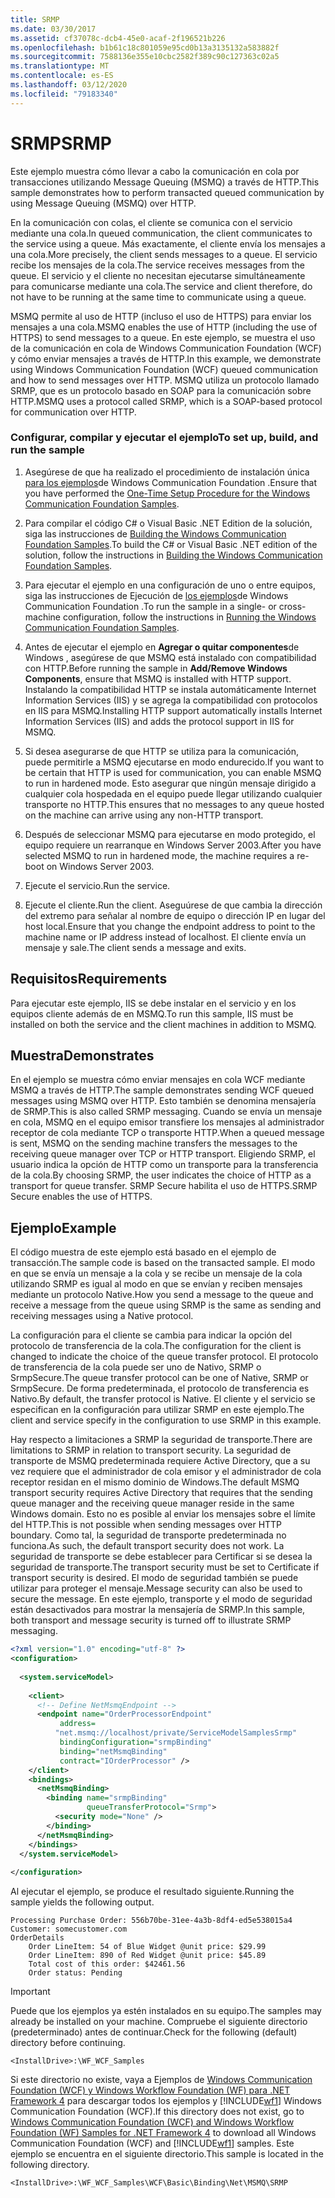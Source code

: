```yaml
---
title: SRMP
ms.date: 03/30/2017
ms.assetid: cf37078c-dcb4-45e0-acaf-2f196521b226
ms.openlocfilehash: b1b61c18c801059e95cd0b13a3135132a583882f
ms.sourcegitcommit: 7588136e355e10cbc2582f389c90c127363c02a5
ms.translationtype: MT
ms.contentlocale: es-ES
ms.lasthandoff: 03/12/2020
ms.locfileid: "79183340"
---
```

# <a name="srmp"></a><span data-ttu-id="5e0f7-102">SRMP</span><span class="sxs-lookup"><span data-stu-id="5e0f7-102">SRMP</span></span>
<span data-ttu-id="5e0f7-103">Este ejemplo muestra cómo llevar a cabo la comunicación en cola por transacciones utilizando Message Queuing (MSMQ) a través de HTTP.</span><span class="sxs-lookup"><span data-stu-id="5e0f7-103">This sample demonstrates how to perform transacted queued communication by using Message Queuing (MSMQ) over HTTP.</span></span>  
  
 <span data-ttu-id="5e0f7-104">En la comunicación con colas, el cliente se comunica con el servicio mediante una cola.</span><span class="sxs-lookup"><span data-stu-id="5e0f7-104">In queued communication, the client communicates to the service using a queue.</span></span> <span data-ttu-id="5e0f7-105">Más exactamente, el cliente envía los mensajes a una cola.</span><span class="sxs-lookup"><span data-stu-id="5e0f7-105">More precisely, the client sends messages to a queue.</span></span> <span data-ttu-id="5e0f7-106">El servicio recibe los mensajes de la cola.</span><span class="sxs-lookup"><span data-stu-id="5e0f7-106">The service receives messages from the queue.</span></span> <span data-ttu-id="5e0f7-107">El servicio y el cliente no necesitan ejecutarse simultáneamente para comunicarse mediante una cola.</span><span class="sxs-lookup"><span data-stu-id="5e0f7-107">The service and client therefore, do not have to be running at the same time to communicate using a queue.</span></span>  
  
 <span data-ttu-id="5e0f7-108">MSMQ permite al uso de HTTP (incluso el uso de HTTPS) para enviar los mensajes a una cola.</span><span class="sxs-lookup"><span data-stu-id="5e0f7-108">MSMQ enables the use of HTTP (including the use of HTTPS) to send messages to a queue.</span></span> <span data-ttu-id="5e0f7-109">En este ejemplo, se muestra el uso de la comunicación en cola de Windows Communication Foundation (WCF) y cómo enviar mensajes a través de HTTP.</span><span class="sxs-lookup"><span data-stu-id="5e0f7-109">In this example, we demonstrate using Windows Communication Foundation (WCF) queued communication and how to send messages over HTTP.</span></span> <span data-ttu-id="5e0f7-110">MSMQ utiliza un protocolo llamado SRMP, que es un protocolo basado en SOAP para la comunicación sobre HTTP.</span><span class="sxs-lookup"><span data-stu-id="5e0f7-110">MSMQ uses a protocol called SRMP, which is a SOAP-based protocol for communication over HTTP.</span></span>  
  
### <a name="to-set-up-build-and-run-the-sample"></a><span data-ttu-id="5e0f7-111">Configurar, compilar y ejecutar el ejemplo</span><span class="sxs-lookup"><span data-stu-id="5e0f7-111">To set up, build, and run the sample</span></span>  
  
1. <span data-ttu-id="5e0f7-112">Asegúrese de que ha realizado el procedimiento de instalación única [para los ejemplos](../../../../docs/framework/wcf/samples/one-time-setup-procedure-for-the-wcf-samples.md)de Windows Communication Foundation .</span><span class="sxs-lookup"><span data-stu-id="5e0f7-112">Ensure that you have performed the [One-Time Setup Procedure for the Windows Communication Foundation Samples](../../../../docs/framework/wcf/samples/one-time-setup-procedure-for-the-wcf-samples.md).</span></span>  
  
2. <span data-ttu-id="5e0f7-113">Para compilar el código C# o Visual Basic .NET Edition de la solución, siga las instrucciones de [Building the Windows Communication Foundation Samples](../../../../docs/framework/wcf/samples/building-the-samples.md).</span><span class="sxs-lookup"><span data-stu-id="5e0f7-113">To build the C# or Visual Basic .NET edition of the solution, follow the instructions in [Building the Windows Communication Foundation Samples](../../../../docs/framework/wcf/samples/building-the-samples.md).</span></span>  
  
3. <span data-ttu-id="5e0f7-114">Para ejecutar el ejemplo en una configuración de uno o entre equipos, siga las instrucciones de Ejecución de [los ejemplos](../../../../docs/framework/wcf/samples/running-the-samples.md)de Windows Communication Foundation .</span><span class="sxs-lookup"><span data-stu-id="5e0f7-114">To run the sample in a single- or cross-machine configuration, follow the instructions in [Running the Windows Communication Foundation Samples](../../../../docs/framework/wcf/samples/running-the-samples.md).</span></span>  
  
4. <span data-ttu-id="5e0f7-115">Antes de ejecutar el ejemplo en **Agregar o quitar componentes**de Windows , asegúrese de que MSMQ está instalado con compatibilidad con HTTP.</span><span class="sxs-lookup"><span data-stu-id="5e0f7-115">Before running the sample in **Add/Remove Windows Components**, ensure that MSMQ is installed with HTTP support.</span></span> <span data-ttu-id="5e0f7-116">Instalando la compatibilidad HTTP se instala automáticamente Internet Information Services (IIS) y se agrega la compatibilidad con protocolos en IIS para MSMQ.</span><span class="sxs-lookup"><span data-stu-id="5e0f7-116">Installing HTTP support automatically installs Internet Information Services (IIS) and adds the protocol support in IIS for MSMQ.</span></span>  
  
5. <span data-ttu-id="5e0f7-117">Si desea asegurarse de que HTTP se utiliza para la comunicación, puede permitirle a MSMQ ejecutarse en modo endurecido.</span><span class="sxs-lookup"><span data-stu-id="5e0f7-117">If you want to be certain that HTTP is used for communication, you can enable MSMQ to run in hardened mode.</span></span> <span data-ttu-id="5e0f7-118">Esto asegurar que ningún mensaje dirigido a cualquier cola hospedada en el equipo puede llegar utilizando cualquier transporte no HTTP.</span><span class="sxs-lookup"><span data-stu-id="5e0f7-118">This ensures that no messages to any queue hosted on the machine can arrive using any non-HTTP transport.</span></span>  
  
6. <span data-ttu-id="5e0f7-119">Después de seleccionar MSMQ para ejecutarse en modo protegido, el equipo requiere un rearranque en Windows Server 2003.</span><span class="sxs-lookup"><span data-stu-id="5e0f7-119">After you have selected MSMQ to run in hardened mode, the machine requires a re-boot on Windows Server 2003.</span></span>  
  
7. <span data-ttu-id="5e0f7-120">Ejecute el servicio.</span><span class="sxs-lookup"><span data-stu-id="5e0f7-120">Run the service.</span></span>  
  
8. <span data-ttu-id="5e0f7-121">Ejecute el cliente.</span><span class="sxs-lookup"><span data-stu-id="5e0f7-121">Run the client.</span></span> <span data-ttu-id="5e0f7-122">Aseguúrese de que cambia la dirección del extremo para señalar al nombre de equipo o dirección IP en lugar del host local.</span><span class="sxs-lookup"><span data-stu-id="5e0f7-122">Ensure that you change the endpoint address to point to the machine name or IP address instead of localhost.</span></span> <span data-ttu-id="5e0f7-123">El cliente envía un mensaje y sale.</span><span class="sxs-lookup"><span data-stu-id="5e0f7-123">The client sends a message and exits.</span></span>  
  
## <a name="requirements"></a><span data-ttu-id="5e0f7-124">Requisitos</span><span class="sxs-lookup"><span data-stu-id="5e0f7-124">Requirements</span></span>  
 <span data-ttu-id="5e0f7-125">Para ejecutar este ejemplo, IIS se debe instalar en el servicio y en los equipos cliente además de en MSMQ.</span><span class="sxs-lookup"><span data-stu-id="5e0f7-125">To run this sample, IIS must be installed on both the service and the client machines in addition to MSMQ.</span></span>  
  
## <a name="demonstrates"></a><span data-ttu-id="5e0f7-126">Muestra</span><span class="sxs-lookup"><span data-stu-id="5e0f7-126">Demonstrates</span></span>  
 <span data-ttu-id="5e0f7-127">En el ejemplo se muestra cómo enviar mensajes en cola WCF mediante MSMQ a través de HTTP.</span><span class="sxs-lookup"><span data-stu-id="5e0f7-127">The sample demonstrates sending WCF queued messages using MSMQ over HTTP.</span></span> <span data-ttu-id="5e0f7-128">Esto también se denomina mensajería de SRMP.</span><span class="sxs-lookup"><span data-stu-id="5e0f7-128">This is also called SRMP messaging.</span></span> <span data-ttu-id="5e0f7-129">Cuando se envía un mensaje en cola, MSMQ en el equipo emisor transfiere los mensajes al administrador receptor de cola mediante TCP o transporte HTTP.</span><span class="sxs-lookup"><span data-stu-id="5e0f7-129">When a queued message is sent, MSMQ on the sending machine transfers the messages to the receiving queue manager over TCP or HTTP transport.</span></span> <span data-ttu-id="5e0f7-130">Eligiendo SRMP, el usuario indica la opción de HTTP como un transporte para la transferencia de la cola.</span><span class="sxs-lookup"><span data-stu-id="5e0f7-130">By choosing SRMP, the user indicates the choice of HTTP as a transport for queue transfer.</span></span> <span data-ttu-id="5e0f7-131">SRMP Secure habilita el uso de HTTPS.</span><span class="sxs-lookup"><span data-stu-id="5e0f7-131">SRMP Secure enables the use of HTTPS.</span></span>  
  
## <a name="example"></a><span data-ttu-id="5e0f7-132">Ejemplo</span><span class="sxs-lookup"><span data-stu-id="5e0f7-132">Example</span></span>  
 <span data-ttu-id="5e0f7-133">El código muestra de este ejemplo está basado en el ejemplo de transacción.</span><span class="sxs-lookup"><span data-stu-id="5e0f7-133">The sample code is based on the transacted sample.</span></span> <span data-ttu-id="5e0f7-134">El modo en que se envía un mensaje a la cola y se recibe un mensaje de la cola utilizando SRMP es igual al modo en que se envían y reciben mensajes mediante un protocolo Native.</span><span class="sxs-lookup"><span data-stu-id="5e0f7-134">How you send a message to the queue and receive a message from the queue using SRMP is the same as sending and receiving messages using a Native protocol.</span></span>  
  
 <span data-ttu-id="5e0f7-135">La configuración para el cliente se cambia para indicar la opción del protocolo de transferencia de la cola.</span><span class="sxs-lookup"><span data-stu-id="5e0f7-135">The configuration for the client is changed to indicate the choice of the queue transfer protocol.</span></span> <span data-ttu-id="5e0f7-136">El protocolo de transferencia de la cola puede ser uno de Nativo, SRMP o SrmpSecure.</span><span class="sxs-lookup"><span data-stu-id="5e0f7-136">The queue transfer protocol can be one of Native, SRMP or SrmpSecure.</span></span> <span data-ttu-id="5e0f7-137">De forma predeterminada, el protocolo de transferencia es Nativo.</span><span class="sxs-lookup"><span data-stu-id="5e0f7-137">By default, the transfer protocol is Native.</span></span> <span data-ttu-id="5e0f7-138">El cliente y el servicio se especifican en la configuración para utilizar SRMP en este ejemplo.</span><span class="sxs-lookup"><span data-stu-id="5e0f7-138">The client and service specify in the configuration to use SRMP in this example.</span></span>  
  
 <span data-ttu-id="5e0f7-139">Hay respecto a limitaciones a SRMP la seguridad de transporte.</span><span class="sxs-lookup"><span data-stu-id="5e0f7-139">There are limitations to SRMP in relation to transport security.</span></span> <span data-ttu-id="5e0f7-140">La seguridad de transporte de MSMQ predeterminada requiere Active Directory, que a su vez requiere que el administrador de cola emisor y el administrador de cola receptor residan en el mismo dominio de Windows.</span><span class="sxs-lookup"><span data-stu-id="5e0f7-140">The default MSMQ transport security requires Active Directory that requires that the sending queue manager and the receiving queue manager reside in the same Windows domain.</span></span> <span data-ttu-id="5e0f7-141">Esto no es posible al enviar los mensajes sobre el límite del HTTP.</span><span class="sxs-lookup"><span data-stu-id="5e0f7-141">This is not possible when sending messages over HTTP boundary.</span></span> <span data-ttu-id="5e0f7-142">Como tal, la seguridad de transporte predeterminada no funciona.</span><span class="sxs-lookup"><span data-stu-id="5e0f7-142">As such, the default transport security does not work.</span></span> <span data-ttu-id="5e0f7-143">La seguridad de transporte se debe establecer para Certificar si se desea la seguridad de transporte.</span><span class="sxs-lookup"><span data-stu-id="5e0f7-143">The transport security must be set to Certificate if transport security is desired.</span></span> <span data-ttu-id="5e0f7-144">El modo de seguridad también se puede utilizar para proteger el mensaje.</span><span class="sxs-lookup"><span data-stu-id="5e0f7-144">Message security can also be used to secure the message.</span></span> <span data-ttu-id="5e0f7-145">En este ejemplo, transporte y el modo de seguridad están desactivados para mostrar la mensajería de SRMP.</span><span class="sxs-lookup"><span data-stu-id="5e0f7-145">In this sample, both transport and message security is turned off to illustrate SRMP messaging.</span></span>  
  
```xml  
<?xml version="1.0" encoding="utf-8" ?>  
<configuration>  
  
  <system.serviceModel>  
  
    <client>  
      <!-- Define NetMsmqEndpoint -->  
      <endpoint name="OrderProcessorEndpoint"  
           address=  
          "net.msmq://localhost/private/ServiceModelSamplesSrmp"
           bindingConfiguration="srmpBinding"
           binding="netMsmqBinding"
           contract="IOrderProcessor" />  
    </client>  
    <bindings>  
      <netMsmqBinding>  
        <binding name="srmpBinding"  
                 queueTransferProtocol="Srmp">  
          <security mode="None" />  
        </binding>  
      </netMsmqBinding>  
    </bindings>  
  </system.serviceModel>  
  
</configuration>  
```  
  
 <span data-ttu-id="5e0f7-146">Al ejecutar el ejemplo, se produce el resultado siguiente.</span><span class="sxs-lookup"><span data-stu-id="5e0f7-146">Running the sample yields the following output.</span></span>  
  
```console  
Processing Purchase Order: 556b70be-31ee-4a3b-8df4-ed5e538015a4
Customer: somecustomer.com
OrderDetails
    Order LineItem: 54 of Blue Widget @unit price: $29.99
    Order LineItem: 890 of Red Widget @unit price: $45.89
    Total cost of this order: $42461.56
    Order status: Pending  
```  
  
> [!IMPORTANT]
> <span data-ttu-id="5e0f7-147">Puede que los ejemplos ya estén instalados en su equipo.</span><span class="sxs-lookup"><span data-stu-id="5e0f7-147">The samples may already be installed on your machine.</span></span> <span data-ttu-id="5e0f7-148">Compruebe el siguiente directorio (predeterminado) antes de continuar.</span><span class="sxs-lookup"><span data-stu-id="5e0f7-148">Check for the following (default) directory before continuing.</span></span>  
>
> `<InstallDrive>:\WF_WCF_Samples`  
>
> <span data-ttu-id="5e0f7-149">Si este directorio no existe, vaya a Ejemplos de [Windows Communication Foundation (WCF) y Windows Workflow Foundation (WF) para .NET Framework 4](https://www.microsoft.com/download/details.aspx?id=21459) para descargar todos los ejemplos y [!INCLUDE[wf1](../../../../includes/wf1-md.md)] Windows Communication Foundation (WCF).</span><span class="sxs-lookup"><span data-stu-id="5e0f7-149">If this directory does not exist, go to [Windows Communication Foundation (WCF) and Windows Workflow Foundation (WF) Samples for .NET Framework 4](https://www.microsoft.com/download/details.aspx?id=21459) to download all Windows Communication Foundation (WCF) and [!INCLUDE[wf1](../../../../includes/wf1-md.md)] samples.</span></span> <span data-ttu-id="5e0f7-150">Este ejemplo se encuentra en el siguiente directorio.</span><span class="sxs-lookup"><span data-stu-id="5e0f7-150">This sample is located in the following directory.</span></span>  
>
> `<InstallDrive>:\WF_WCF_Samples\WCF\Basic\Binding\Net\MSMQ\SRMP`  
